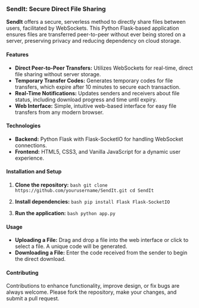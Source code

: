 ### SendIt: Secure Direct File Sharing

**SendIt** offers a secure, serverless method to directly share files between users, facilitated by WebSockets. This Python Flask-based application ensures files are transferred peer-to-peer without ever being stored on a server, preserving privacy and reducing dependency on cloud storage.

#### Features
- **Direct Peer-to-Peer Transfers:** Utilizes WebSockets for real-time, direct file sharing without server storage.
- **Temporary Transfer Codes:** Generates temporary codes for file transfers, which expire after 10 minutes to secure each transaction.
- **Real-Time Notifications:** Updates senders and receivers about file status, including download progress and time until expiry.
- **Web Interface:** Simple, intuitive web-based interface for easy file transfers from any modern browser.

#### Technologies
- **Backend:** Python Flask with Flask-SocketIO for handling WebSocket connections.
- **Frontend:** HTML5, CSS3, and Vanilla JavaScript for a dynamic user experience.

#### Installation and Setup
1. **Clone the repository:**
   ``bash
   git clone https://github.com/yourusername/SendIt.git
   cd SendIt
   ``

2. **Install dependencies:**
   ``bash
   pip install Flask Flask-SocketIO
   ``

3. **Run the application:**
   ``bash
   python app.py
   ``

#### Usage
- **Uploading a File:** Drag and drop a file into the web interface or click to select a file. A unique code will be generated.
- **Downloading a File:** Enter the code received from the sender to begin the direct download.

#### Contributing
Contributions to enhance functionality, improve design, or fix bugs are always welcome. Please fork the repository, make your changes, and submit a pull request.
